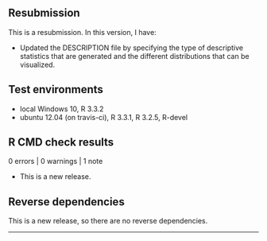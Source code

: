 ## Resubmission
This is a resubmission. In this version, I have:

* Updated the DESCRIPTION file by specifying the type of 
  descriptive statistics that are generated and the different
  distributions that can be visualized.

## Test environments
* local Windows 10, R 3.3.2
* ubuntu 12.04 (on travis-ci), R 3.3.1, R 3.2.5, R-devel

## R CMD check results

0 errors | 0 warnings | 1 note

* This is a new release.

## Reverse dependencies

This is a new release, so there are no reverse dependencies.

---

